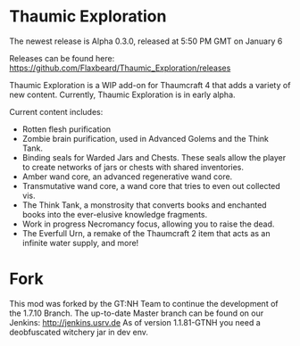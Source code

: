 Thaumic Exploration
===================
The newest release is Alpha 0.3.0, released at 5:50 PM GMT on January 6

Releases can be found here: https://github.com/Flaxbeard/Thaumic_Exploration/releases

Thaumic Exploration is a WIP add-on for Thaumcraft 4 that adds a variety of new content. Currently, Thaumic Exploration is in early alpha. 

Current content includes:

 - Rotten flesh purification
 - Zombie brain purification, used in Advanced Golems and the Think Tank.
 - Binding seals for Warded Jars and Chests. These seals allow the player to create networks of jars or chests with shared inventories.
 - Amber wand core, an advanced regenerative wand core.
 - Transmutative wand core, a wand core that tries to even out collected vis.
 - The Think Tank, a monstrosity that converts books and enchanted books into the ever-elusive knowledge fragments.
 - Work in progress Necromancy focus, allowing you to raise the dead.
 - The Everfull Urn, a remake of the Thaumcraft 2 item that acts as an infinite water supply, and more!

# Fork
This mod was forked by the GT:NH Team to continue the development of the 1.7.10 Branch.
The up-to-date Master branch can be found on our Jenkins:
http://jenkins.usrv.de
As of version 1.1.81-GTNH you need a deobfuscated witchery jar in dev env.